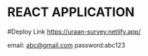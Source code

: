# REACT APPLICATION

#Deploy Link
<a href="https://uraan-survey.netlify.app/">https://uraan-survey.netlify.app/</a>

email: abc@gmail.com
password:abc123

